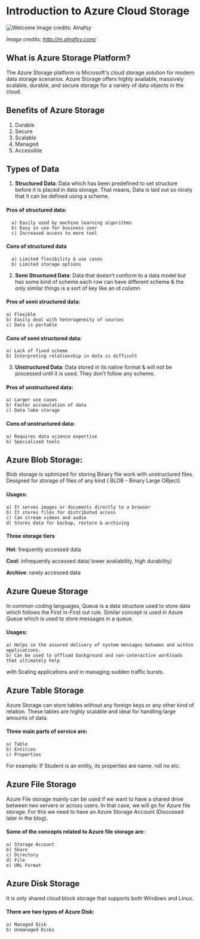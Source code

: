 # Introduction to Azure Cloud Storage

![Welcome Image credits: Alnafsy](https://user-images.githubusercontent.com/58803999/173579763-bd5ea067-4d35-4f75-89d6-fdd02192d11e.jpeg)

*Image credits: http://m.alnafsy.com/*

## What is Azure Storage Platform?
The Azure Storage platform is Microsoft's cloud storage solution for modern data storage scenarios. Azure Storage offers highly available, massively scalable, durable, and secure storage for a variety of data objects in the cloud.

## Benefits of Azure Storage
1. Durable 
2. Secure
3. Scalable
4. Managed
5. Accessible


## Types of Data
1. **Structured Data**: Data which has been predefined to set structure before it is placed in data storage. That means, Data is laid out so nicely that it can be defined using a scheme.
 #### Pros of structured data:
      a) Easily used by machine learning algorithms
      b) Easy in use for business user
      c) Increased access to more tool
 #### Cons of structured data
      a) Limited flexibility & use cases
      b) Limited storage options

2. **Semi Structured Data**: Data that doesn’t conform to a data model but has some kind of scheme.each row can have different scheme & the only similar things is a sort of key like an id column 
 #### Pros of semi structured data:
    a) Flexible
    b) Easily deal with heterogeneity of sources
    c) Data is portable
 #### Cons of semi structured data:
    a) Lack of fixed scheme
    b) Interpreting relationship in data is difficult

3. **Unstructured Data**: Data stored in its native format & will not be processed until it is used. They don’t follow any scheme.
 #### Pros of unstructured data:
    a) Larger use cases
    b) Faster accumulation of data
    c) Data lake storage
 #### Cons of unstructured data:
    a) Requires data science expertise
    b) Specialized tools

## Azure Blob Storage: 
Blob storage is optimized for storing Binary file work with unstructured files.
Designed for storage of files of any kind ( BLOB - Binary Large OBject)
 #### Usages:
    a) It serves images or documents directly to a browser
    b) It stores files for distributed access
    c) Can stream videos and audio
    d) Stores data for backup, restore & archiving
#### Three storage tiers
**Hot**: frequently accessed data

**Cool**: infrequently accessed data( lower availability, high durability)

**Archive**: rarely accessed data

## Azure Queue Storage
In common coding languages, Queue is a data structure used to store data which follows the First in-First out rule. Similar concept is used in Azure Queue which is used to store messages in a queue.

#### Usages:
    a) Helps in the assured delivery of system messages between and within applications.
    b) Can be used to offload background and non-interactive workloads that ultimately help
   with Scaling applications and in managing sudden traffic bursts.
   
## Azure Table Storage
Azure Storage can store tables without any foreign keys or any other kind of relation. These tables are highly scalable and ideal for handling large amounts of data. 
#### Three main parts of service are:
    a) Table
    b) Entities
    c) Properties
   
   For example: If Student is an entity, its properties are name, roll no etc.

## Azure File Storage
Azure File storage mainly can be used if we want to have a shared drive between two servers or across users. In that case, we will go for Azure file storage. For this we need to have an Azure Storage Account (Discussed later in the blog).
#### Some of the concepts related to Azure file storage are:
    a) Storage Account
    b) Share
    c) Directory
    d) File
    e) URL Format

## Azure Disk Storage
It is only shared cloud block storage that supports both Windows and Linux. 
#### There are two types of Azure Disk: 
    a) Managed Disk
    b) Unmanaged Disks







